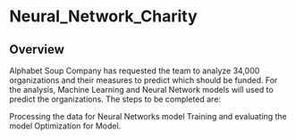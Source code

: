 # Neural_Network_Charity

## Overview
Alphabet Soup Company has requested the team to analyze 34,000 organizations and their measures to predict which should be funded.  For the analysis, Machine Learning and Neural Network models will used to predict the organizations. The steps to be completed are:

  Processing the data for Neural Networks model
  Training and evaluating the model
  Optimization for Model.
 
 
